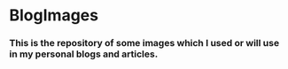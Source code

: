 # BlogImages

### This is the repository of some images which I used or will use in my personal blogs and articles. 
